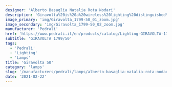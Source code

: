 ```yaml
---
designer: 'Alberto Basaglia Natalia Rota Nodari'
description: 'Giravolta%20is%20a%20wireless%20lighting%20distinguished%20by%20a%20contemporary%20design.%20The%20main%20elements%20are%20two%20discs%20in%20plastic%20material%2C%20the%20base%20and%20the%20LED%20diffuser%20which%20rotates%20360%20degrees%20and%20direct%20the%20light%2C%20and%20an%20arc%20made%20in%20extruded%20aluminium%20that%20surrounds%20the%20two%20discs%20to%20create%20a%20practical%20handle.%20The%20luminaire%20incorporates%20the%20LED%20board%2C%20the%20lithium%20battery%2C%20the%20micro%20USB%20device%20for%20recharge%20and%20the%20power%20button.%20A%20magnet%20in%20the%20base%20as%20optional%20allows%20the%20fixing%20of%20the%20lighting%20on%20metal%20surfaces%2C%20even%20wall.%20Height%20500%20mm.'
image_primary: 'img/Giravolta_1799-50_01_zoom.jpg'
image_secondary: 'img/Giravolta_1799-50_02_zoom.jpg'
manufacturer: 'Pedrali'
href: 'https://www.pedrali.it/en/products/catalog/Lighting-GIRAVOLTA-1799-50/'
subtitle: 'GIRAVOLTA 1799/50'
tags:
  - 'Pedrali'
  - 'Lighting'
  - 'Lamps'
title: 'Giravolta 50'
category: 'lamps'
slug: '/manufacturers/pedrali/lamps/alberto-basaglia-natalia-rota-nodari-giravolta-50'
date: '2021-02-22'
---
```

